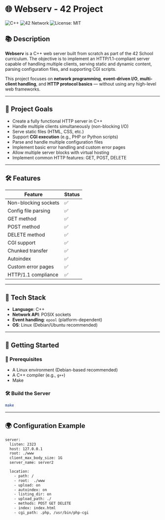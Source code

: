 # 🌐 Webserv - 42 Project

![C++](https://img.shields.io/badge/C++-project-blue?style=for-the-badge)
![42 Network](https://img.shields.io/badge/42%20School-Project-black?style=for-the-badge)
![License: MIT](https://img.shields.io/badge/License-MIT-yellow.svg?style=for-the-badge)

## 📚 Description

**Webserv** is a C++ web server built from scratch as part of the 42 School curriculum. The objective is to implement an HTTP/1.1-compliant server capable of handling multiple clients, serving static and dynamic content, parsing configuration files, and supporting CGI scripts.

This project focuses on **network programming**, **event-driven I/O**, **multi-client handling**, and **HTTP protocol basics** — without using any high-level web frameworks.

---

## 🧠 Project Goals

- Create a fully functional HTTP server in C++
- Handle multiple clients simultaneously (non-blocking I/O)
- Serve static files (HTML, CSS, etc.)
- Support **CGI execution** (e.g., PHP or Python scripts)
- Parse and handle multiple configuration files
- Implement basic error handling and custom error pages
- Allow multiple server blocks with virtual hosting
- Implement common HTTP features: GET, POST, DELETE

---

## 🛠️ Features

| Feature             | Status |
|---------------------|--------|
| Non-blocking sockets| ✅     |
| Config file parsing | ✅     |
| GET method          | ✅     |
| POST method         | ✅     |
| DELETE method       | ✅     |
| CGI support         | ✅     |
| Chunked transfer    | ✅     |
| Autoindex           | ✅     |
| Custom error pages  | ✅     |
| HTTP/1.1 compliance | ✅     |

---

## 🧱 Tech Stack

- **Language**: C++
- **Network API**: POSIX sockets
- **Event handling**: ` epool ` (platform-dependent)
- **OS**: Linux (Debian/Ubuntu recommended)

---


## 🚀 Getting Started

### 🔧 Prerequisites

- A Linux environment (Debian-based recommended)
- A C++ compiler (e.g., `g++`)
- Make

### 🛠️ Build the Server

```bash
make
```
---

## 🌍 Configuration Example

``` bash
server:
  listen: 2323
  host: 127.0.0.1
  root: ./www
  client_max_body_size: 1G
  server_name: server2

  location:
    - path: /
    - root:  ./www
    - upload: on
    - autoindex: on
    - listing_dir: on
    - upload_path: ./
    - methods: POST GET DELETE
    - index: index.html
    - cgi_path: .php, /usr/bin/php-cgi
